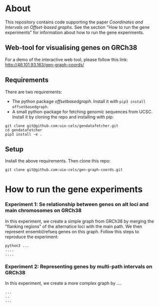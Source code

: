 # About
This repository contains code supporting the paper _Coordinates and Intervals on Offset-based graphs_.
See the section "How to run the gene experiments" for information about how to run the gene experiments.

## Web-tool for visualising genes on GRCh38

For a demo of the interactive web tool, please follow this link:  http://46.101.93.163/gen-graph-coords/

## Requirements
There are two requirements:
* The python package _offsetbasedgraph_. Install it with `pip3 install offsetbasedgraph`.
* A small python-package for fetching genomic sequences from UCSC. Install it by cloning the repo and installing with pip:
```
git clone git@github.com:uio-cels/gendatafetcher.git
cd gendatafetcher
pip3 install -e .
```
## Setup
Install the above requirements. Then clone this repo:

```
git clone git@github.com:uio-cels/gen-graph-coords.git
```

# How to run the gene experiments

### Experiment 1: Se relationship between genes on alt loci and main chromosomes on GRCh38
In this experiment, we create a simple graph from GRCh38 by
merging the "flanking regions" of the alternatice loci with the main path.
We then represent ensembl/refseq genes on this graph.
Follow this steps to reproduce the experiment:

```
python3 ...
....
....
```

### Experiment 2: Representing genes by multi-path intervals on GRCh38
In this experiment, we create a more complex graph by ....

```
...
..
...
```

